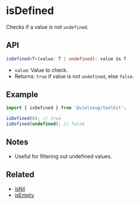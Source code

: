 # isDefined

Checks if a value is not `undefined`.

## API

```ts
isDefined<T>(value: T | undefined): value is T
```

- `value`: Value to check.
- Returns: `true` if value is not `undefined`, else `false`.

## Example

```ts
import { isDefined } from '@vielzeug/toolkit';

isDefined(0); // true
isDefined(undefined); // false
```

## Notes

- Useful for filtering out undefined values.

## Related

- [isNil](./isNil.md)
- [isEmpty](./isEmpty.md)
